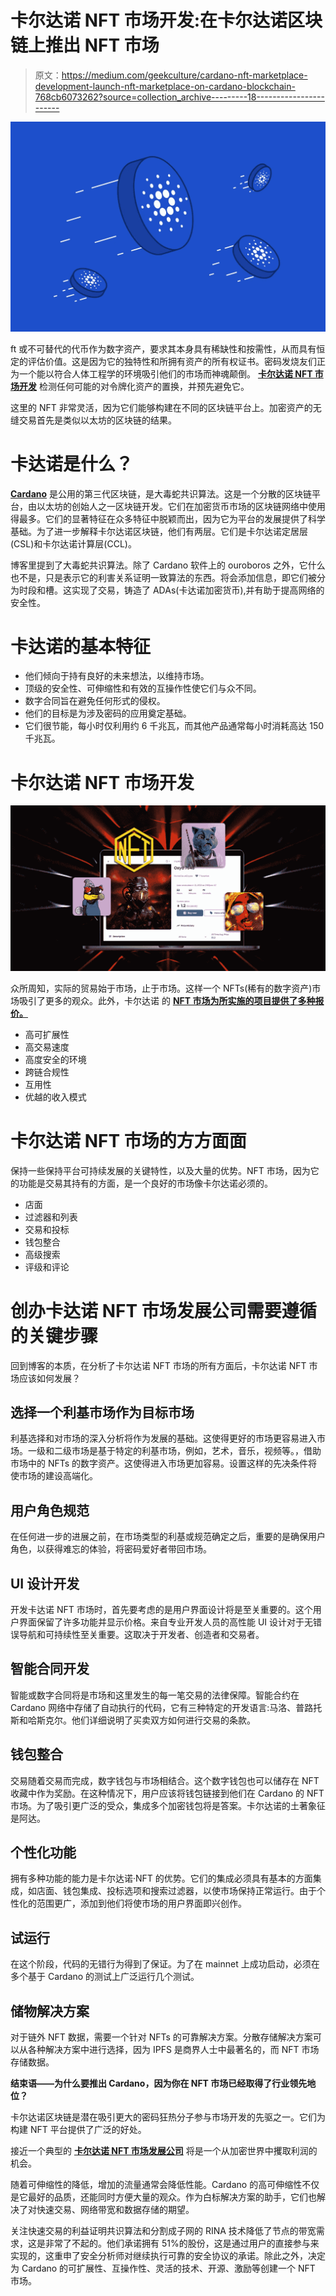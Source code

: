 # 卡尔达诺 NFT 市场开发:在卡尔达诺区块链上推出 NFT 市场

> 原文：<https://medium.com/geekculture/cardano-nft-marketplace-development-launch-nft-marketplace-on-cardano-blockchain-768cb6073262?source=collection_archive---------18----------------------->

![](img/614a3a00ad4258810eaefd95f5959f9f.png)

ft 或不可替代的代币作为数字资产，要求其本身具有稀缺性和按需性，从而具有恒定的评估价值。这是因为它的独特性和所拥有资产的所有权证书。密码发烧友们正为一个能以符合人体工程学的环境吸引他们的市场而神魂颠倒。 [**卡尔达诺 NFT 市场开发**](https://www.appdupe.com/nft-marketplace-development) 检测任何可能的对令牌化资产的置换，并预先避免它。

这里的 NFT 非常灵活，因为它们能够构建在不同的区块链平台上。加密资产的无缝交易首先是类似以太坊的区块链的结果。

# **卡达诺是什么？**

[**Cardano**](https://www.coinbase.com/learn/crypto-basics/what-is-cardano) 是公用的第三代区块链，是大毒蛇共识算法。这是一个分散的区块链平台，由以太坊的创始人之一区块链开发。它们在加密货币市场的区块链网络中使用得最多。它们的显著特征在众多特征中脱颖而出，因为它为平台的发展提供了科学基础。为了进一步解释卡尔达诺区块链，他们有两层。它们是卡尔达诺定居层(CSL)和卡尔达诺计算层(CCL)。

博客里提到了大毒蛇共识算法。除了 Cardano 软件上的 ouroboros 之外，它什么也不是，只是表示它的利害关系证明一致算法的东西。将会添加信息，即它们被分为时段和槽。这实现了交易，铸造了 ADAs(卡达诺加密货币),并有助于提高网络的安全性。

# **卡达诺的基本特征**

*   他们倾向于持有良好的未来想法，以维持市场。
*   顶级的安全性、可伸缩性和有效的互操作性使它们与众不同。
*   数字合同旨在避免任何形式的侵权。
*   他们的目标是为涉及密码的应用奠定基础。
*   它们很节能，每小时仅利用约 6 千兆瓦，而其他产品通常每小时消耗高达 150 千兆瓦。

# **卡尔达诺 NFT 市场开发**

![](img/03aef59ffabfec9d1a885e7e749207b8.png)

众所周知，实际的贸易始于市场，止于市场。这样一个 NFTs(稀有的数字资产)市场吸引了更多的观众。此外，卡尔达诺 的 [**NFT 市场为所实施的项目提供了多种报价。**](https://www.appdupe.com/nft-marketplace-development)

*   高可扩展性
*   高交易速度
*   高度安全的环境
*   跨链合规性
*   互用性
*   优越的收入模式

# **卡尔达诺 NFT 市场的方方面面**

保持一些保持平台可持续发展的关键特性，以及大量的优势。NFT 市场，因为它的功能是交易其持有的方面，是一个良好的市场像卡尔达诺必须的。

*   店面
*   过滤器和列表
*   交易和投标
*   钱包整合
*   高级搜索
*   评级和评论

# **创办卡达诺 NFT 市场发展公司需要遵循的关键步骤**

回到博客的本质，在分析了卡尔达诺 NFT 市场的所有方面后，卡尔达诺 NFT 市场应该如何发展？

## **选择一个利基市场作为目标市场**

利基选择和对市场的深入分析将作为发展的基础。这使得更好的市场更容易进入市场。一级和二级市场是基于特定的利基市场，例如，艺术，音乐，视频等。，借助市场中的 NFTs 的数字资产。这使得进入市场更加容易。设置这样的先决条件将使市场的建设高端化。

## **用户角色规范**

在任何进一步的进展之前，在市场类型的利基或规范确定之后，重要的是确保用户角色，以获得难忘的体验，将密码爱好者带回市场。

## **UI 设计开发**

开发卡达诺 NFT 市场时，首先要考虑的是用户界面设计将是至关重要的。这个用户界面保留了许多功能并显示价格。来自专业开发人员的高性能 UI 设计对于无错误导航和可持续性至关重要。这取决于开发者、创造者和交易者。

## **智能合同开发**

智能或数字合同将是市场和这里发生的每一笔交易的法律保障。智能合约在 Cardano 网络中存储了自动执行的代码，它有三种特定的开发语言:马洛、普路托斯和哈斯克尔。他们详细说明了买卖双方如何进行交易的条款。

## **钱包整合**

交易随着交易而完成，数字钱包与市场相结合。这个数字钱包也可以储存在 NFT 收藏中作为奖励。在这种情况下，用户应该将钱包链接到他们在 Cardano 的 NFT 市场。为了吸引更广泛的受众，集成多个加密钱包将是答案。卡尔达诺的土著象征是阿达。

## **个性化功能**

拥有多种功能的能力是卡尔达诺·NFT 的优势。它们的集成必须具有基本的方面集成，如店面、钱包集成、投标选项和搜索过滤器，以使市场保持正常运行。由于个性化的范围更广，添加到他们将使市场的用户界面即兴创作。

## **试运行**

在这个阶段，代码的无错行为得到了保证。为了在 mainnet 上成功启动，必须在多个基于 Cardano 的测试上广泛运行几个测试。

## **储物解决方案**

对于链外 NFT 数据，需要一个针对 NFTs 的可靠解决方案。分散存储解决方案可以从各种解决方案中进行选择，因为 IPFS 是商界人士中最著名的，而 NFT 市场存储数据。

**结束语——为什么要推出 Cardano，因为你在 NFT 市场已经取得了行业领先地位？**

卡尔达诺区块链是潜在吸引更大的密码狂热分子参与市场开发的先驱之一。它们为构建 NFT 平台提供了广泛的好处。

接近一个典型的 [**卡尔达诺 NFT 市场发展公司**](https://www.appdupe.com/nft-marketplace-development) 将是一个从加密世界中攫取利润的机会。

随着可伸缩性的降低，增加的流量通常会降低性能。Cardano 的高可伸缩性不仅是它最好的品质，还能同时方便大量的观众。作为白标解决方案的助手，它们也解决了对快速交易、网络带宽和数据存储的期望。

关注快速交易的利益证明共识算法和分割成子网的 RINA 技术降低了节点的带宽需求，这是非常了不起的。他们承诺拥有 51%的股份，这是通过用户的直接参与来实现的，这重申了安全分析师对继续执行可靠的安全协议的承诺。除此之外，决定为 Cardano 的可扩展性、互操作性、灵活的技术、开源、激励等创建一个 NFT 市场。